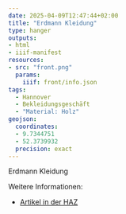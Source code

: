 ```yaml
---
date: 2025-04-09T12:47:44+02:00
title: "Erdmann Kleidung"
type: hanger
outputs:
- html
- iiif-manifest
resources:
- src: "front.png"
  params:
    iiif: front/info.json
tags:
  - Hannover
  - Bekleidungsgeschäft
  - "Material: Holz"
geojson:
  coordinates:
  - 9.7344751
  - 52.3739932
  precision: exact
---
```

Erdmann
Kleidung


<div class="notes">
Weitere Informationen:
<ul>
<li><a href="https://www.haz.de/lokales/hannover/hannovers-bekanntester-herrenausstatter-ist-tot-JSBUEWHPHN2CRDO4XY5AJSHA44.html">Artikel in der HAZ</a></li>
</ul>
</div>
